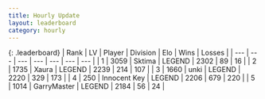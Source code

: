 ```yaml
---
title: Hourly Update
layout: leaderboard
category: hourly
---
```


{: .leaderboard}
| Rank | LV | Player | Division | Elo | Wins | Losses |
| --- | --- | --- | --- | --- | --- | --- |
| <span data-change="0">1</span> | 3059 | <span title="ID: 353063">Sktima</span> | LEGEND | <span data-change="0">2302</span> | <span data-change="0">89</span> | <span data-change="0">16</span> |
| <span data-change="0">2</span> | 1735 | <span title="ID: 200908">Xaura</span> | LEGEND | <span data-change="12">2239</span> | <span data-change="2">214</span> | <span data-change="0">107</span> |
| <span data-change="0">3</span> | 1660 | <span title="ID: 692745">unki</span> | LEGEND | <span data-change="0">2220</span> | <span data-change="0">329</span> | <span data-change="0">173</span> |
| <span data-change="0">4</span> | 250 | <span title="ID: 773025">Innocent Key</span> | LEGEND | <span data-change="-3">2206</span> | <span data-change="2">679</span> | <span data-change="1">220</span> |
| <span data-change="0">5</span> | 1014 | <span title="ID: 86076">GarryMaster</span> | LEGEND | <span data-change="0">2184</span> | <span data-change="0">56</span> | <span data-change="0">24</span> |